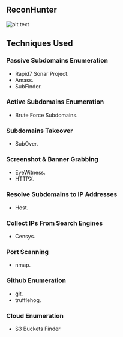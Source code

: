 ## ReconHunter

![alt text](https://github.com/hassan0x/ReconHunter/raw/main/recon.png?raw=true)

## Techniques Used

### Passive Subdomains Enumeration
- Rapid7 Sonar Project.
- Amass.
- SubFinder.

### Active Subdomains Enumeration
- Brute Force Subdomains.

### Subdomains Takeover
- SubOver.

### Screenshot & Banner Grabbing
- EyeWitness.
- HTTPX.

### Resolve Subdomains to IP Addresses
- Host.

### Collect IPs From Search Engines
- Censys.

### Port Scanning
- nmap.

### Github Enumeration
- git.
- trufflehog.

### Cloud Enumeration
- S3 Buckets Finder

